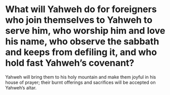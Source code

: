 # What will Yahweh do for foreigners who join themselves to Yahweh to serve him, who worship him and love his name, who observe the sabbath and keeps from defiling it, and who hold fast Yahweh’s covenant?

Yahweh will bring them to his holy mountain and make them joyful in his house of prayer; their burnt offerings and sacrifices will be accepted on Yahweh’s altar.
